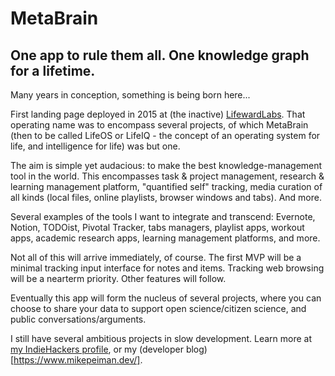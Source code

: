 # MetaBrain

## One app to rule them all. One knowledge graph for a lifetime.

Many years in conception, something is being born here...

First landing page deployed in 2015 at (the inactive) [LifewardLabs](www.lifewardlabs.com). That operating name was to encompass several projects, of which MetaBrain (then to be called LifeOS or LifeIQ - the concept of an operating system for life, and intelligence for life) was but one.

The aim is simple yet audacious: to make the best knowledge-management tool in the world. This encompasses task & project management, research & learning management platform, "quantified self" tracking, media curation of all kinds (local files, online playlists, browser windows and tabs). And more.

Several examples of the tools I want to integrate and transcend: Evernote, Notion, TODOist, Pivotal Tracker, tabs managers, playlist apps, workout apps, academic research apps, learning management platforms, and more.

Not all of this will arrive immediately, of course. The first MVP will be a minimal tracking input interface for notes and items. Tracking web browsing will be a nearterm priority. Other features will follow.

Eventually this app will form the nucleus of several projects, where you can choose to share your data to support open science/citizen science, and public conversations/arguments. 

I still have several ambitious projects in slow development. Learn more at [my IndieHackers profile](https://www.indiehackers.com/mountaindad), or my (developer blog)[https://www.mikepeiman.dev/].


